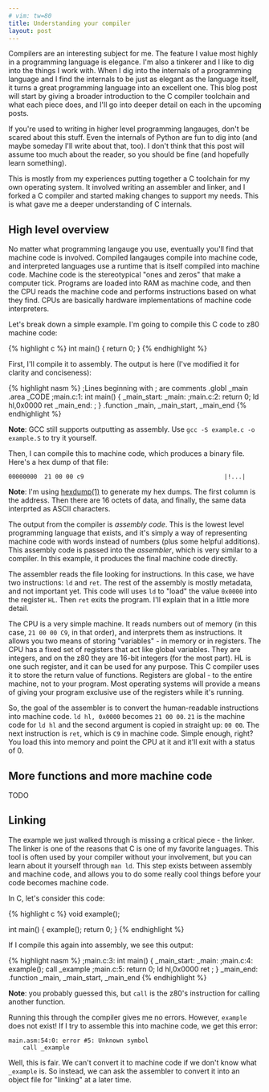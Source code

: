 ```yaml
---
# vim: tw=80
title: Understanding your compiler
layout: post
---
```


Compilers are an interesting subject for me. The feature I value most highly in
a programming language is elegance. I'm also a tinkerer and I like to dig into
the things I work with. When I dig into the internals of a programming language
and I find the internals to be just as elegant as the language itself, it turns
a great programming language into an excellent one. This blog post will start by
giving a broader introduction to the C compiler toolchain and what each piece
does, and I'll go into deeper detail on each in the upcoming posts.

If you're used to writing in higher level programming langauges, don't be scared
about this stuff. Even the internals of Python are fun to dig into (and maybe
someday I'll write about that, too). I don't think that this post will assume
too much about the reader, so you should be fine (and hopefully learn
something).

This is mostly from my experiences putting together a C toolchain for my own
operating system. It involved writing an assembler and linker, and I forked a C
compiler and started making changes to support my needs. This is what gave me a
deeper understanding of C internals.

## High level overview

No matter what programming langauge you use, eventually you'll find that machine
code is involved. Compiled langauges compile into machine code, and interpreted
languages use a runtime that is itself compiled into machine code. Machine code
is the stereotypical "ones and zeros" that make a computer tick. Programs are
loaded into RAM as machine code, and then the CPU reads the machine code and
performs instructions based on what they find. CPUs are basically hardware
implementations of machine code interpreters.

Let's break down a simple example. I'm going to compile this C code to z80
machine code:

{% highlight c %}
int main() {
    return 0;
}
{% endhighlight %}

First, I'll compile it to assembly. The output is here (I've modified it for
clarity and conciseness):

{% highlight nasm %}
;Lines beginning with ; are comments
    .globl _main
    .area _CODE
;main.c:1: int main() {
_main_start:
_main:
;main.c:2: return 0;
    ld hl,0x0000
    ret
_main_end:
; }
.function	_main, _main_start, _main_end
{% endhighlight %}

**Note**: GCC still supports outputting as assembly. Use `gcc -S example.c -o
example.S` to try it yourself.

Then, I can compile this to machine code, which produces a binary file. Here's a
hex dump of that file:

    00000000  21 00 00 c9                                       |!...|

**Note**: I'm using [hexdump(1)](http://linuxcommand.org/man_pages/hexdump1.html)
to generate my hex dumps. The first column is the address. Then there are 16
octets of data, and finally, the same data interprted as ASCII characters.

The output from the compiler is *assembly code*. This is the lowest level
programming language that exists, and it's simply a way of representing machine
code with words instead of numbers (plus some helpful additions). This assembly
code is passed into the *assembler*, which is very similar to a compiler. In
this example, it produces the final machine code directly.

The assembler reads the file looking for instructions. In this case, we have two
instructions: `ld` and `ret`. The rest of the assembly is mostly metadata, and
not important yet. This code will uses `ld` to "load" the value `0x0000` into
the register `HL`. Then `ret` exits the program. I'll explain that in a little
more detail.

The CPU is a very simple machine. It reads numbers out of memory (in this case,
`21 00 00 C9`, in that order), and interprets them as instructions. It allows
you two means of storing "variables" - in memory or in registers. The CPU has a
fixed set of registers that act like global variables. They are integers, and on
the z80 they are 16-bit integers (for the most part). HL is one such register,
and it can be used for any purpose. This C compiler uses it to store the return
value of functions. Registers are global - to the entire machine, not to your
program. Most operating systems will provide a means of giving your program
exclusive use of the registers while it's running.

So, the goal of the assembler is to convert the human-readable instructions into
machine code. `ld hl, 0x0000` becomes `21 00 00`. `21` is the machine code for
`ld hl` and the second argument is copied in straight up: `00 00`. The next
instruction is `ret`, which is `C9` in machine code. Simple enough, right? You
load this into memory and point the CPU at it and it'll exit with a status of 0.

## More functions and more machine code

TODO

## Linking

The example we just walked through is missing a critical piece - the linker. The
linker is one of the reasons that C is one of my favorite languages. This tool
is often used by your compiler without your involvement, but you can learn about
it yourself through `man ld`. This step exists between assembly and machine
code, and allows you to do some really cool things before your code becomes
machine code.

In C, let's consider this code:

{% highlight c %}
void example();

int main() {
	example();
	return 0;
}
{% endhighlight %}

If I compile this again into assembly, we see this output:

{% highlight nasm %}
;main.c:3: int main() {
_main_start:
_main:
;main.c:4: example();
    call _example
;main.c:5: return 0;
    ld hl,0x0000
    ret
; }
_main_end:
.function	_main, _main_start, _main_end
{% endhighlight %}

**Note**: you probably guessed this, but `call` is the z80's instruction for
calling another function.

Running this through the compiler gives me no errors. However, `example` does
not exist! If I try to assemble this into machine code, we get this error:

    main.asm:54:0: error #5: Unknown symbol
        call _example 

Well, this is fair. We can't convert it to machine code if we don't know what
`_example` is. So instead, we can ask the assembler to convert it into an object
file for "linking" at a later time.
